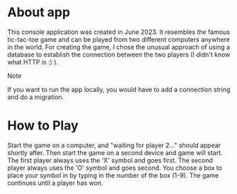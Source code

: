 # About app
This console application was created in June 2023. It resembles the famous tic-tac-toe game and can be played from two different computers anywhere in the world. For creating the game, I chose the unusual approach of using a database to establish the connection between the two players (I didn't know what HTTP is :) ).

> [!NOTE]
> If you want to run the app locally, you would have to add a connection string and do a migration.

# How to Play
Start the game on a computer, and "waiting for player 2..." should appear shortly after. Then start the game on a second device and game will start. The first player always uses the 'X' symbol and goes first. The second player always uses the 'O' symbol and goes second. You choose a box to place your symbol in by typing in the number of the box (1-9). The game continues until a player has won.
